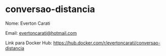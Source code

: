 # conversao-distancia

Nome:
Everton Carati

Email:
evertoncarati@hotmail.com

Link para Docker Hub:
https://hub.docker.com/r/evertoncarati/conversao-distancia
